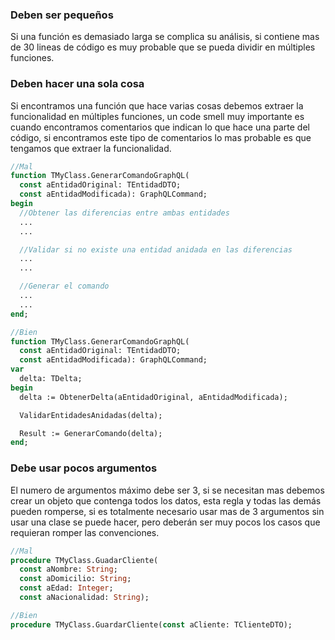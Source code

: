 ### Deben ser pequeños

Si una función es demasiado larga se complica su análisis, si contiene mas de 30 lineas de código es muy probable que se pueda dividir en múltiples funciones.

### Deben hacer una sola cosa 

Si encontramos una función que hace varias cosas debemos extraer la funcionalidad en múltiples funciones, un code smell muy importante es cuando encontramos comentarios que indican lo que hace una parte del código, si encontramos este tipo de comentarios lo mas probable es que tengamos que extraer la funcionalidad.

```pascal
//Mal
function TMyClass.GenerarComandoGraphQL(
  const aEntidadOriginal: TEntidadDTO;
  const aEntidadModificada): GraphQLCommand;
begin
  //Obtener las diferencias entre ambas entidades
  ...
  ...

  //Validar si no existe una entidad anidada en las diferencias
  ...
  ...

  //Generar el comando
  ...
  ...
end; 

//Bien
function TMyClass.GenerarComandoGraphQL(
  const aEntidadOriginal: TEntidadDTO;
  const aEntidadModificada): GraphQLCommand;
var
  delta: TDelta;
begin
  delta := ObtenerDelta(aEntidadOriginal, aEntidadModificada);

  ValidarEntidadesAnidadas(delta);

  Result := GenerarComando(delta); 
end;
```

### Debe usar pocos argumentos 

El numero de argumentos máximo debe ser 3, si se necesitan mas debemos crear un objeto que contenga todos los datos, esta regla y todas las demás pueden romperse, si es totalmente necesario usar mas de 3 argumentos sin usar una clase se puede hacer, pero deberán ser muy pocos los casos que requieran romper las convenciones.

```pascal
//Mal
procedure TMyClass.GuadarCliente(
  const aNombre: String;
  const aDomicilio: String;
  const aEdad: Integer;
  const aNacionalidad: String);

//Bien
procedure TMyClass.GuardarCliente(const aCliente: TClienteDTO);
```
